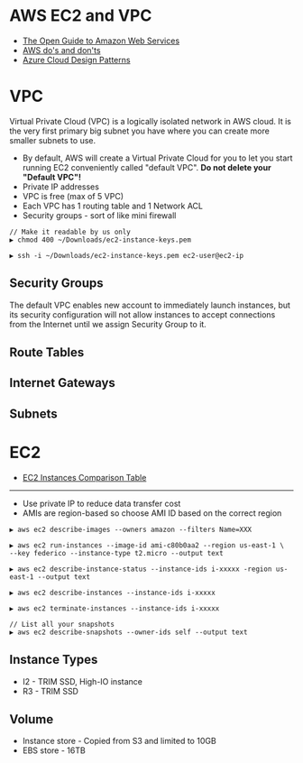# AWS EC2 and VPC

* [The Open Guide to Amazon Web Services](https://github.com/open-guides/og-aws)
* [AWS do's and don'ts](https://8thlight.com/blog/sarah-sunday/2017/09/15/aws-dos-and-donts.html)
* [Azure Cloud Design Patterns](https://docs.microsoft.com/en-us/azure/architecture/patterns/)

# VPC

Virtual Private Cloud (VPC) is a logically isolated network in AWS cloud. It is the very first primary big subnet you have where you can create more smaller subnets to use.

* By default, AWS will create a Virtual Private Cloud for you to let you start running EC2 conveniently called "default VPC". **Do not delete your "Default VPC"!**
* Private IP addresses
* VPC is free (max of 5 VPC)
* Each VPC has 1 routing table and 1 Network ACL
* Security groups - sort of like mini firewall

```
// Make it readable by us only
▶ chmod 400 ~/Downloads/ec2-instance-keys.pem

▶ ssh -i ~/Downloads/ec2-instance-keys.pem ec2-user@ec2-ip
```

## Security Groups

The default VPC enables new account to immediately launch instances, but its security configuration will not allow instances to accept connections from the Internet until we assign Security Group to it.

## Route Tables

## Internet Gateways

## Subnets

# EC2

* [EC2 Instances Comparison Table](http://www.ec2instances.info/)

---

* Use private IP to reduce data transfer cost
* AMIs are region-based so choose AMI ID based on the correct region

```
▶ aws ec2 describe-images --owners amazon --filters Name=XXX

▶ aws ec2 run-instances --image-id ami-c80b0aa2 --region us-east-1 \
--key federico --instance-type t2.micro --output text

▶ aws ec2 describe-instance-status --instance-ids i-xxxxx -region us-east-1 --output text

▶ aws ec2 describe-instances --instance-ids i-xxxxx

▶ aws ec2 terminate-instances --instance-ids i-xxxxx

// List all your snapshots
▶ aws ec2 describe-snapshots --owner-ids self --output text
```

## Instance Types

* I2 - TRIM SSD, High-IO instance
* R3 - TRIM SSD

## Volume

* Instance store - Copied from S3 and limited to 10GB
* EBS store - 16TB

